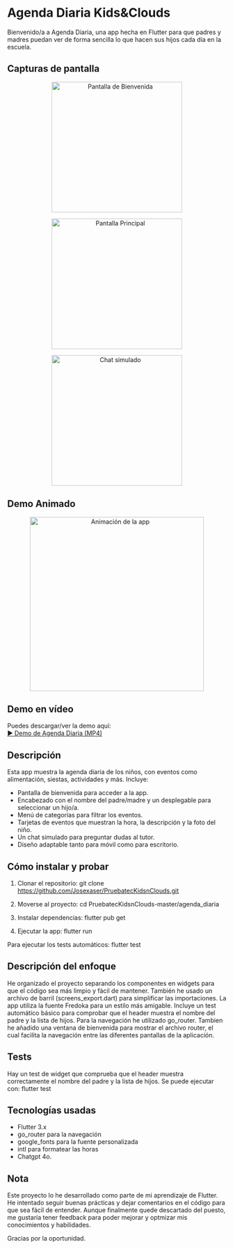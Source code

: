 # Agenda Diaria Kids&Clouds

Bienvenido/a a Agenda Diaria, una app hecha en Flutter para que padres y madres puedan ver de forma sencilla lo que hacen sus hijos cada día en la escuela.

## Capturas de pantalla

<p align="center">
  <img src="assets\screenshots\pantalla_bienvendia.jpeg" alt="Pantalla de Bienvenida" width="300" title="Pantalla de Bienvenida">
  </p>

  <p align="center">
  <img src="assets/screenshots/Pantalla_Principal.jpeg" alt="Pantalla Principal" width="300" title="Pantalla Principal">
</p>

<p align="center">
  <img src="assets/screenshots/Chat_bot.jpeg" alt="Chat simulado" width="300" title="Chat simulado">
</p>

## Demo Animado

<p align="center">
  <img src="assets/screenshots/Screenshotmain.gif" alt="Animación de la app" width="400" tittle="Gif de Main Screen" >
</p>

## Demo en vídeo

Puedes descargar/ver la demo aquí:  
[▶️ Demo de Agenda Diaria (MP4)](assets/images/screenshots/Screenvideo.mp4)

## Descripción

Esta app muestra la agenda diaria de los niños, con eventos como alimentación, siestas, actividades y más. Incluye:

- Pantalla de bienvenida para acceder a la app.
- Encabezado con el nombre del padre/madre y un desplegable para seleccionar un hijo/a.
- Menú de categorías para filtrar los eventos.
- Tarjetas de eventos que muestran la hora, la descripción y la foto del niño.
- Un chat simulado para preguntar dudas al tutor.
- Diseño adaptable tanto para móvil como para escritorio.

## Cómo instalar y probar

1. Clonar el repositorio:
git clone https://github.com/Josexaser/PruebatecKidsnClouds.git

1. Moverse al proyecto:
cd PruebatecKidsnClouds-master/agenda_diaria

1. Instalar dependencias:
flutter pub get

1. Ejecutar la app:
flutter run

Para ejecutar los tests automáticos:
flutter test


## Descripción del enfoque

He organizado el proyecto separando los componentes en widgets para que el código sea más limpio y fácil de mantener. También he usado un archivo de barril (screens_export.dart) para simplificar las importaciones. La app utiliza la fuente Fredoka para un estilo más amigable. Incluye un test automático básico para comprobar que el header muestra el nombre del padre y la lista de hijos. Para la navegación he utilizado go_router. Tambien he añadido una ventana de bienvenida para mostrar el archivo router, el cual facilita la navegación entre las diferentes pantallas de la aplicación. 

## Tests

Hay un test de widget que comprueba que el header muestra correctamente el nombre del padre y la lista de hijos. Se puede ejecutar con:
flutter test

## Tecnologías usadas

- Flutter 3.x
- go_router para la navegación
- google_fonts para la fuente personalizada
- intl para formatear las horas
- Chatgpt 4o.

## Nota

Este proyecto lo he desarrollado como parte de mi aprendizaje de Flutter. He intentado seguir buenas prácticas y dejar comentarios en el código para que sea fácil de entender. Aunque finalmente quede descartado del puesto, me gustaría tener feedback para poder mejorar y optmizar mis conocimientos y habilidades. 

Gracias por la oportunidad. 

